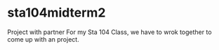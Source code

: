 # sta104midterm2
Project with partner
For my Sta 104 Class, we have to wrok together to come up with an project.